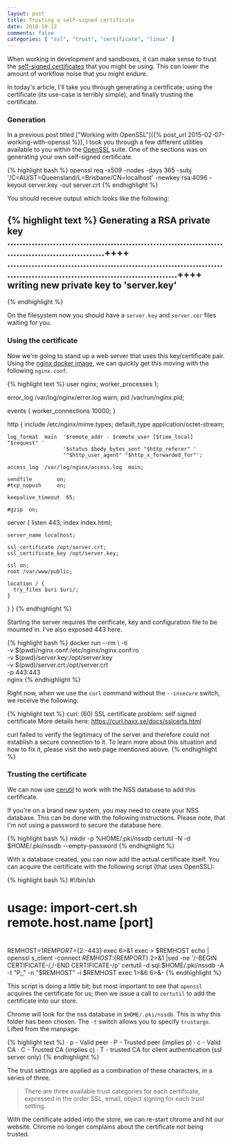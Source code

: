 ```yaml
---
layout: post
title: Trusting a self-signed certificate
date: 2018-10-12
comments: false
categories: [ "ssl", "trust", "certificate", "linux" ]
---
```


When working in development and sandboxes, it can make sense to trust the [self-signed certificates](https://en.wikipedia.org/wiki/Self-signed_certificate) that you might be using. This can lower the amount of workflow noise that you might endure.

In today's article, I'll take you through generating a certificate; using the certificate (its use-case is terribly simple), and finally trusting the certificate.

### Generation

In a previous post titled ["Working with OpenSSL"]({% post_url 2015-02-07-working-with-openssl %}), I took you through a few different utilities available to you within the [OpenSSL](https://www.openssl.org/) suite. One of the sections was on generating your own self-signed certificate.

{% highlight bash %}
openssl req -x509 -nodes -days 365 -subj '/C=AU/ST=Queensland/L=Brisbane/CN=localhost' -newkey rsa:4096 -keyout server.key -out server.crt
{% endhighlight %}

You should receive output which looks like the following:

{% highlight text %}
Generating a RSA private key
.......................................................................................................++++
...............................................................................................................................++++
writing new private key to 'server.key'
-----
{% endhighlight %}

On the filesystem now you should have a `server.key` and `server.cer` files waiting for you.

### Using the certificate

Now we're going to stand up a web server that uses this key/certificate pair. Using the [nginx docker image](https://hub.docker.com/_/nginx/), we can quickly get this moving with the following `nginx.conf`.

{% highlight text %}
user  nginx;
worker_processes  1;

error_log  /var/log/nginx/error.log warn;
pid        /var/run/nginx.pid;


events {
    worker_connections  10000;
}


http {
    include       /etc/nginx/mime.types;
    default_type  application/octet-stream;

    log_format  main  '$remote_addr - $remote_user [$time_local] "$request" '
                      '$status $body_bytes_sent "$http_referer" '
                      '"$http_user_agent" "$http_x_forwarded_for"';

    access_log  /var/log/nginx/access.log  main;

    sendfile        on;
    #tcp_nopush     on;

    keepalive_timeout  65;

    #gzip  on;

  server {
    listen 443;
    index index.html;

    server_name localhost;

    ssl_certificate /opt/server.crt;
    ssl_certificate_key /opt/server.key;

    ssl on;
    root /var/www/public;

    location / {
      try_files $uri $uri/;
    }
  }
}
{% endhighlight %}

Starting the server requires the cerificate, key and configuration file to be mounted in. I've also exposed 443 here.

{% highlight bash %}
docker run --rm \ 
           -ti \
           -v $(pwd)/nginx.conf:/etc/nginx/nginx.conf:ro \
           -v $(pwd)/server.key:/opt/server.key \
           -v $(pwd)/server.crt:/opt/server.crt \
           -p 443:443 \
           nginx
{% endhighlight %}

Right now, when we use the `curl` command without the `--insecure` switch, we receive the following:

{% highlight text %}
curl: (60) SSL certificate problem: self signed certificate
More details here: https://curl.haxx.se/docs/sslcerts.html

curl failed to verify the legitimacy of the server and therefore could not
establish a secure connection to it. To learn more about this situation and
how to fix it, please visit the web page mentioned above.
{% endhighlight %}

### Trusting the certificate

We can now use [cerutil](https://developer.mozilla.org/en-US/docs/Mozilla/Projects/NSS/tools/NSS_Tools_certutil) to work with the NSS database to add this certificate.

If you're on a brand new system, you may need to create your NSS database. This can be done with the following instructions. Please note, that I'm not using a password to secure the database here.

{% highlight bash %}
mkdir -p %HOME/.pki/nssdb
certutil -N -d $HOME/.pki/nssdb --empty-password
{% endhighlight %}

With a database created, you can now add the actual certificate itself. You can acquire the certificate with the following script (that uses OpenSSL):

{% highlight bash %}
#!/bin/sh
#
# usage:  import-cert.sh remote.host.name [port]
#
REMHOST=$1
REMPORT=${2:-443}
exec 6>&1
exec > $REMHOST
echo | openssl s_client -connect ${REMHOST}:${REMPORT} 2>&1 |sed -ne '/-BEGIN CERTIFICATE-/,/-END CERTIFICATE-/p'
certutil -d sql:$HOME/.pki/nssdb -A -t "P,," -n "$REMHOST" -i $REMHOST 
exec 1>&6 6>&-
{% endhighlight %}

This script is doing a little bit; but most important to see that `openssl` acquires the certificate for us; then we issue a call to `certutil` to add the certificate into our store.

Chrome will look for the nss database in `$HOME/.pki/nssdb`. This is why this folder has been chosen. The `-t` switch allows you to specify `trustargs`. Lifted from the manpage:

{% highlight text %}
·   p - Valid peer
·   P - Trusted peer (implies p)
·   c - Valid CA
·   C - Trusted CA (implies c)
·   T - trusted CA for client authentication (ssl server only)
{% endhighlight %}

The trust settings are applied as a combination of these characters, in a series of three.

> There are three available trust categories for each certificate, expressed in the order SSL, email, object signing for each trust setting.

With the certificate added into the store, we can re-start chrome and hit our website. Chrome no longer complains about the certificate not being trusted.

